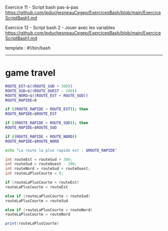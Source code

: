 Exercice 11 - Script bash pas-à-pas
https://github.com/jpduchesneauCegep/ExercicesBash/blob/main/ExerciceScriptBash1.md

Exercice 12 - Script bash 2 - Jouer avec les variables
https://github.com/jpduchesneauCegep/ExercicesBash/blob/main/ExerciceScriptBash1.md

template :
#!/bin/bash

---

# game travel
```bash
ROUTE_EST=$((ROUTE_SUD + 300))
ROUTE_SUD=$((ROUTE_OUEST - 200))
ROUTE_NORD=$((ROUTE_EST + ROUTE_SUD))
ROUTE_RAPIDE=0

if ((ROUTE_RAPIDE < ROUTE_EST)); then
ROUTE_RAPIDE=$ROUTE_EST

if ((ROUTE_RAPIDE < ROUTE_SUD)); then
ROUTE_RAPIDE=$ROUTE_SUD

if ((ROUTE_RAPIDE < ROUTE_NORD))
ROUTE_RAPIDE=$ROUTE_NORD

echo "La route la plus rapide est : $ROUTE_RAPIDE" 


```
```c#
int routeEst = routeSud + 300;
int routeSud = routeOuest - 200;
int routeNord = routeSud + routeOuest;
int routeLaPlusCourte = 0;

if (routeLaPlusCourte < routeEst)
routeLaPlusCourte = routeEst

else if (routeLaPlusCourte < routeSud)
routeLaPlusCourte = routeSud

else if (routeLaPlusCourte < routeNord)
routeLaPlusCourte = routeNord

print(routeLaPlusCourte)


```
